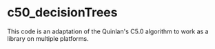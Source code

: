 # c50_decisionTrees
This code is an adaptation of the Quinlan's C5.0 algorithm to work as a library on multiple platforms.
